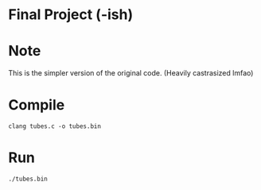 # Final Project (-ish)

# Note
This is the simpler version of the original code. (Heavily castrasized lmfao)

# Compile
```
clang tubes.c -o tubes.bin
```
# Run
```
./tubes.bin
```
